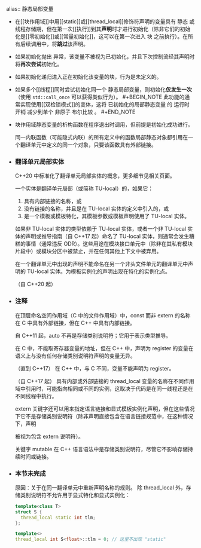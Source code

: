 alias:: 静态局部变量

- 在[[块作用域]]中用[[static]]或[[thread_local]]修饰符声明的变量具有 静态 或 线程存储期，但在第一次[[执行]]到其**声明**时才进行初始化（除非它们的初始化是[[零初始化]]或[[常量初始化]]，这可以在第一次进入 块 之前执行）。在所有后续调用中，将**跳过**该声明。
- 如果初始化抛出 异常，该变量不被视为已初始化，并且下次控制流经其声明时将**再次尝试**初始化。
- 如果初始化递归进入正在初始化该变量的块，行为是未定义的。
- 如果多个[[线程]]同时尝试初始化同一个 静态局部变量，则初始化**仅发生一次**（使用 `std::call_once` 可以获得类似行为）。
  #+BEGIN_NOTE
  此功能的通常实现使用[[双检锁模式]]的变体，这将 已初始化的局部静态变量 的 运行时开销 减少到单个 非原子 布尔比较 。
  #+END_NOTE
- 块作用域静态变量的析构函数在程序退出时调用，但前提是初始化成功进行。
  
  同一内联函数（可能隐式内联）的所有定义中的函数局部静态对象都引用在一个翻译单元中定义的同一个对象，只要该函数具有外部链接。
- ### 翻译单元局部实体
  
  C++20 中标准化了翻译单元局部实体的概念，更多细节见相关页面。
  
  一个实体是翻译单元局部（或简称 TU-local）的，如果它：
  
  1. 具有内部链接的名称，或
  2. 没有链接的名称，并且是在 TU-local 实体的定义中引入的，或
  3. 是一个模板或模板特化，其模板参数或模板声明使用了 TU-local 实体。
  
  如果非 TU-local 实体的类型依赖于 TU-local 实体，或者一个非 TU-local 实体的声明或推导指南（自 C++17 起）命名了 TU-local 实体，则通常会发生糟糕的事情（通常违反 ODR）。这些用途在模块接口单元中（除非在其私有模块片段中）或模块分区中被禁止，并在任何其他上下文中被弃用。
  
  在一个翻译单元中出现的声明不能命名在另一个非头文件单元的翻译单元中声明的 TU-local 实体。为模板实例化的声明出现在特化的实例化点。
  
  （自 C++20 起）
- ### 注释
  在顶层命名空间作用域（C 中的文件作用域）中，const 而非 extern 的名称在 C 中具有外部链接，但在 C++ 中具有内部链接。
  
  自 C++11 起，auto 不再是存储类别说明符；它用于表示类型推导。
  
  在 C 中，不能取寄存器变量的地址，但在 C++ 中，声明为 register 的变量在语义上与没有任何存储类别说明符声明的变量无异。
  
  （直到 C++17）
  在 C++ 中，与 C 不同，变量不能声明为 register。
  
  （自 C++17 起）
  具有内部或外部链接的 thread_local 变量的名称在不同作用域中引用时，可能指向相同或不同的实例，这取决于代码是在同一线程还是在不同线程中执行。
  
  extern 关键字还可以用来指定语言链接和显式模板实例化声明，但在这些情况下它不是存储类别说明符（除非声明直接包含在语言链接规范中，在这种情况下，声明
  
  被视为包含 extern 说明符）。
  
  关键字 mutable 在 C++ 语言语法中是存储类别说明符，尽管它不影响存储持续时间或链接。
- ### 本节未完成
  原因：关于在同一翻译单元中重新声明名称的规则。
  除 thread_local 外，存储类别说明符不允许用于显式特化和显式实例化：
  
  ```cpp
  template<class T>
  struct S {
    thread_local static int tlm;
  };
  
  template<>
  thread_local int S<float>::tlm = 0; // 这里不出现 "static"
  ```
